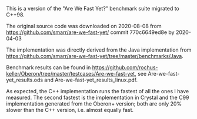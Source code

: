 This is a version of the "Are We Fast Yet?" benchmark suite
migrated to C++98.

The original source code was downloaded on 2020-08-08 from 
https://github.com/smarr/are-we-fast-yet/
commit 770c6649ed8e by 2020-04-03

The implementation was directly derived from the Java implementation from https://github.com/smarr/are-we-fast-yet/tree/master/benchmarks/Java.

Benchmark results can be found in https://github.com/rochus-keller/Oberon/tree/master/testcases/Are-we-fast-yet, see Are-we-fast-yet_results.ods and Are-we-fast-yet_results_linux.pdf.

As expected, the C++ implementation runs the fastest of all the ones I have measured. The second fastest is the implementation in Crystal and the C99 implementation generated from the Oberon+ version; both are only 20% slower than the C++ version, i.e. almost equally fast. 
